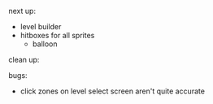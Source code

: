next up:
- level builder
- hitboxes for all sprites
  - balloon

clean up:

bugs:
- click zones on level select screen aren't quite accurate
